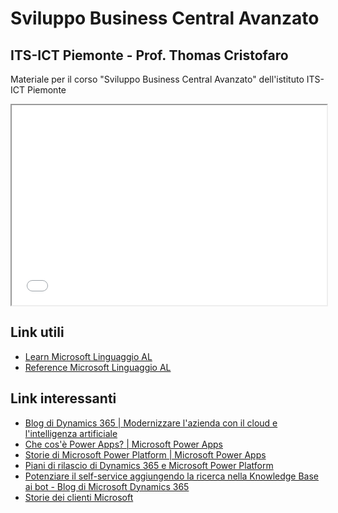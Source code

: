 
# Sviluppo Business Central Avanzato
## ITS-ICT Piemonte - Prof. Thomas Cristofaro

Materiale per il corso "Sviluppo Business Central Avanzato" dell'istituto ITS-ICT Piemonte

<iframe src="/business-central-avanzato-lezioni.html" width="100%" height="320"></iframe>

## Link utili
- [Learn Microsoft Linguaggio AL](https://learn.microsoft.com/it-it/training/paths/application-foundation-al-language/)
- [Reference Microsoft Linguaggio AL](https://learn.microsoft.com/it-it/dynamics365/business-central/dev-itpro/developer/devenv-programming-in-al)

## Link interessanti
- [Blog di Dynamics 365 | Modernizzare l'azienda con il cloud e l'intelligenza artificiale](https://cloudblogs.microsoft.com/dynamics365/)
- [Che cos'è Power Apps? | Microsoft Power Apps](https://powerapps.microsoft.com/blog/)
- [Storie di Microsoft Power Platform | Microsoft Power Apps](https://powerapps.microsoft.com/blog/power-platform-stories/#FusionTeams/?azure-portal=true)
- [Piani di rilascio di Dynamics 365 e Microsoft Power Platform](https://learn.microsoft.com/it-it/dynamics365/release-plans/)
- [Potenziare il self-service aggiungendo la ricerca nella Knowledge Base ai bot - Blog di Microsoft Dynamics 365](https://cloudblogs.microsoft.com/dynamics365/it/2022/09/07/empower-self-service-by-adding-knowledge-base-search-to-your-bots/)
- [Storie dei clienti Microsoft](https://customers.microsoft.com/it-it/home?sq=&ff=&p=0)
